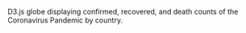 D3.js globe displaying confirmed, recovered, and death counts of the Coronavirus Pandemic by country.
